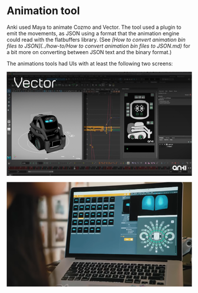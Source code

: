 # Animation tool

Anki used Maya to animate Cozmo and Vector.
The tool used a plugin to emit the movements, as JSON using a format
that the animation engine could read with the flatbuffers library.
(See *[How to convert animation bin files to JSON](../how-to/How to convert animation bin files to JSON.md)* for a bit more on converting between JSON text and the binary format.)

The animations tools had UIs with at least the following two screens:

![Animation Software](VectorAnimation-tool.jpg)

![Animation Software](VectorAnimation-tool2.png)


